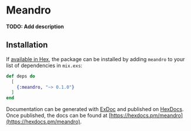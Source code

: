 # Meandro

**TODO: Add description**

## Installation

If [available in Hex](https://hex.pm/docs/publish), the package can be installed
by adding `meandro` to your list of dependencies in `mix.exs`:

```elixir
def deps do
  [
    {:meandro, "~> 0.1.0"}
  ]
end
```

Documentation can be generated with [ExDoc](https://github.com/elixir-lang/ex_doc)
and published on [HexDocs](https://hexdocs.pm). Once published, the docs can
be found at [https://hexdocs.pm/meandro](https://hexdocs.pm/meandro).

